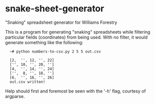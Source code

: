 # snake-sheet-generator
"Snaking" spreadsheet generator for Williams Forestry


This is a program for generating "snaking" spreadsheets while filtering
particular fields (coordinates) from being used. With no filter, it would
generate something like the following:

>
      ~# python numbers-to-csv.py 2 5 5 out.csv 
>
      [2,  '', 12, '', 22]
      ['', 10, '', 20, '']
      [4,  '', 14, '', 24]
      ['',  8, '', 18, '']
      [6,  '', 16, '', 26]
      out.csv written!

Help should first and foremost be seen with the '-h' flag, courtesy of
argparse.
